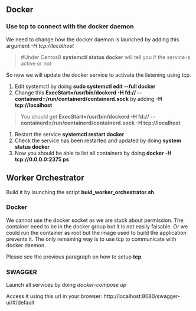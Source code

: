 ## Docker

### Use tcp to connect with the docker daemon

We need to change how the docker daemon is launched by adding this argument *-H tcp://localhost* 

> #Under Centos8
> **systemctl status docker** will tell you if the service is active or not

So now we will update the docker service to activate the listening using tcp.

1. Edit systemctl by doing **sudo systemctl edit --full docker**
1. Change this **ExecStart=/usr/bin/dockerd -H fd:// --containerd=/run/containerd/containerd.sock** by adding **-H tcp://localhost**
> You should get **ExecStart=/usr/bin/dockerd -H fd:// --containerd=/run/containerd/containerd.sock -H tcp://localhost**
1. Restart the service **systemctl restart docker**
1. Check the service has been restarted and updated by doing **system status docker**
1. Now you should be able to list all containers by doing **docker -H tcp://0.0.0.0:2375 ps**

## Worker Orchestrator

Build it by launching the script **buid_worker_orchestrator.sh**.

### Docker

We cannot use the docker socket as we are stuck about permission. The container need to be in the docker group but it is not easily faisable.
Or we could run the container as root but the image used to build the application prevents it.
The only remaining way is to use tcp to communicate with docker daemon.

Please see the previous paragraph on how to setup **tcp**.

### SWAGGER

Launch all services by doing *docker-compose up*

Access it using this url in your browser: http://localhost:8080/swagger-ui/#/default